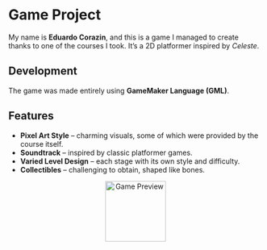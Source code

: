 <h1 align="left"> Game Project</h1>

<p align="left">
  My name is <strong>Eduardo Corazin</strong>, and this is a game I managed to create thanks to one of the courses I took.  
  It’s a 2D platformer inspired by <em>Celeste</em>.
</p>

<h2 align="left">Development</h2>
<p align="left">
  The game was made entirely using <strong>GameMaker Language (GML)</strong>.
</p>

<h2 align="left"> Features</h2>

<ul align="left">
  <li><strong>Pixel Art Style</strong> – charming visuals, some of which were provided by the course itself.</li>
  <li><strong>Soundtrack</strong> – inspired by classic platformer games.</li>
  <li><strong>Varied Level Design</strong> – each stage with its own style and difficulty.</li>
  <li><strong>Collectibles</strong> – challenging to obtain, shaped like bones.</li>
</ul>

<p align="center">
  <img height="120" src="https://i.imgur.com/Q2fRizf.png" alt="Game Preview" />
</p>
